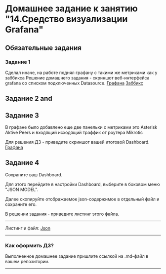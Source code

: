 # Домашнее задание к занятию "14.Средство визуализации Grafana"

## Обязательные задания

### Задание 1
Сделал иначе, на работе поднял графану с такими же метриками как у заббикса
Решение домашнего задания - скриншот веб-интерфейса grafana со списком подключенных Datasource.
[Графана](https://imgur.com/WSiEe6E)
[Заббикс](https://imgur.com/WSiEe6E)
## Задание 2 and
## Задание 3
В графане было добавлено еще две панельки с метриками это Asterisk Aktive Peers и входящий исходящий траффик от роутера Mikrotic 

Для решения ДЗ - приведите скриншот вашей итоговой Dashboard.
[Графана](https://imgur.com/UciiU10)

## Задание 4
Сохраните ваш Dashboard.

Для этого перейдите в настройки Dashboard, выберите в боковом меню "JSON MODEL".

Далее скопируйте отображаемое json-содержимое в отдельный файл и сохраните его.

В решении задания - приведите листинг этого файла.

---
Листинг и файл:
[Json](https://github.com/NamorNinayzuk/mnt-homeworks/edit/MNT-video/10-monitoring-03-grafana/gr.json)

---

### Как оформить ДЗ?

Выполненное домашнее задание пришлите ссылкой на .md-файл в вашем репозитории.

---
